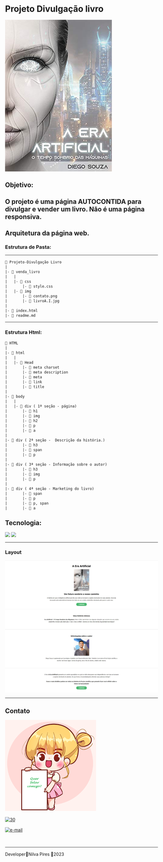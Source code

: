 # Projeto Divulgação livro
![Livro](./img/livroA.I.jpg)

## Objetivo:
O projeto é uma página AUTOCONTIDA para divulgar e vender um livro. Não é uma página responsiva.
---
## Arquitetura da página web.
### Estrutura de Pasta:
---

    📁 Projeto-Divulgação Livro
    |
    |- 📁 venda_livro
    |   |
    |   |- 📁 css
    |       |- 📑 style.css
    |   |- 📁 img
    |       |- 📑 contato.png
    |       |- 📑 livroA.I.jpg
    |       
    |- 📑 index.html
    |- 📑 readme.md
  


---
### Estrutura Html:

    📁 HTML
    |
    |- 📁 html
    |   |
    |   |- 📁 Head
    |       |- 📑 meta charset
    |       |- 📑 meta description
    |       |- 📑 meta
    |       |- 📑 link
    |       |- 📑 title
    |
    |- 📁 body
    |   |      
    |   |- 📁 div ( 1ª seção - página)
    |       |- 📑 h1
    |       |- 📑 img
    |       |- 📑 h2
    |       |- 📑 p
    |       |- 📑 a
    |
    |- 📁 div ( 2ª seção -  Descrição da história.)
    |       |- 📑 h3
    |       |- 📑 span
    |       |- 📑 p
    |
    |- 📁 div ( 3ª seção - Informação sobre o autor)
    |       |- 📑 h3
    |       |- 📑 img
    |       |- 📑 p
    |
    |- 📁 div ( 4ª seção - Marketing do livro)
    |       |- 📑 span
    |       |- 📑 p
    |       |- 📑 p, span
    |       |- 📑 a       
    

## Tecnologia:
  ![](https://img.shields.io/badge/HTML-239120?style=for-the-badge&logo=html5&logoColor=white)
![](https://img.shields.io/badge/CSS-239120?&style=for-the-badge&logo=css3&logoColor=white)  


---
### Layout 
<img text-align="center" src="./img/layout_completo.jpg">  


---
## Contato  

<img text-align="center" src="./img/contato.png"  width="300" height="300"> 
<br> 
<br> 


<a href="https://www.linkedin.com/in/nilva-pires" target="_blank">
<img text-align="left"  src="https://i.ibb.co/bbF8291/30.jpg" alt="30" width="100px" height="100px"></a>  

<br>
<br>

 <a href="mailto:piresnilva@gmail.com" target="_blank">
<img text-align="right" src="https://i.ibb.co/rbWnqPH/e-mail.png" alt="e-mail"  width="100px" height="100px"></a>  

<br>  
<br>  
<br>  




___
<p text-align="center">Developer🔸Nilva Pires 🔸2023</p>


